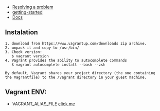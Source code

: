 - [Resolving a problem](https://askubuntu.com/questions/900118/vboxdrv-sh-failed-modprobe-vboxdrv-failed-please-use-dmesg-to-find-out-why)
- [getting-started](https://learn.hashicorp.com/tutorials/vagrant/getting-started-index?in=vagrant/getting-started)
- [Docs](https://www.vagrantup.com/docs/index)
## Instalation
```
1. download from https://www.vagrantup.com/downloads zip archive.
2. unpack it and copy to /usr/bin/
3. Check version:
   $ vagrant version
4. Vagrant provides the ability to autocomplete commands
   $ vagrant autocomplete install --bash --zsh

```

```By default, Vagrant shares your project directory (the one containing the Vagrantfile) to the /vagrant directory in your guest machine.```
## Vagrant ENV:
- VAGRANT_ALIAS_FILE [click me](https://www.vagrantup.com/docs/cli/aliases)
